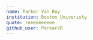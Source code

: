 ```yaml
---
name: Parker Van Roy
institution: Boston Univeristy
quote: reeeeeeeeee
github_user: ParkerVR
---
```

